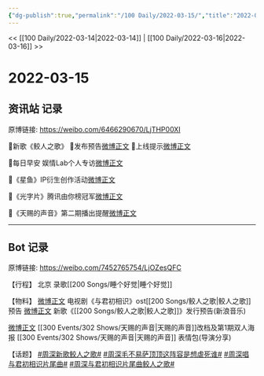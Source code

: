 ```yaml
---
{"dg-publish":true,"permalink":"/100 Daily/2022-03-15/","title":"2022-03-15","created":"2022-11-09T17:31:21.000+08:00","updated":"2023-04-11T14:46:34.000+08:00"}
---
```



<< [[100 Daily/2022-03-14\|2022-03-14]] | [[100 Daily/2022-03-16\|2022-03-16]] >>

# 2022-03-15

## 资讯站 记录

原博链接: https://weibo.com/6466290670/LjTHP00XI

🌟新歌《鲛人之歌》
🌱发布预告[微博正文](https://m.weibo.cn/6466290670/4747215698659408)
🌱上线提示[微博正文](https://m.weibo.cn/6466290670/4747414995206661)

🌟每日早安
娱情Lab个人专访[微博正文](https://m.weibo.cn/6466290670/4747202562097549)

🌟《星鱼》IP衍生创作活动[微博正文](https://m.weibo.cn/6466290670/4747355145899162)

🌟《光字片》腾讯由你榜冠军[微博正文](https://m.weibo.cn/6466290670/4747232772885388)

🌟《天赐的声音》第二期播出提醒[微博正文](https://m.weibo.cn/6466290670/4747277614976428)

---
## Bot 记录

原博链接: https://weibo.com/7452765754/LjOZesQFC

【行程】
北京 录歌[[200 Songs/睡个好觉\|睡个好觉]]

【物料】
[微博正文](https://m.weibo.cn/7548643740/4747215232830218) 电视剧《与君初相识》ost[[200 Songs/鲛人之歌\|鲛人之歌]]预告
[微博正文](https://m.weibo.cn/1266269835/4747408909535884) 新歌《[[200 Songs/鲛人之歌\|鲛人之歌]]》发行预告(新浪音乐)

[微博正文](https://m.weibo.cn/1315706994/4747268290250952) [[300 Events/302 Shows/天赐的声音\|天赐的声音]]改档及第1期双人海报
[](https://m.weibo.cn/1846843604/4747275828728612) [[300 Events/302 Shows/天赐的声音\|天赐的声音]] 表情包(导演分享)

【话题】
[#周深新歌鲛人之歌#](https://s.weibo.com/weibo?q=%23%E5%91%A8%E6%B7%B1%E6%96%B0%E6%AD%8C%E9%B2%9B%E4%BA%BA%E4%B9%8B%E6%AD%8C%23)
[#周深毛不易萨顶顶这阵容是想虐死谁#](https://s.weibo.com/weibo?q=%23%E5%91%A8%E6%B7%B1%E6%AF%9B%E4%B8%8D%E6%98%93%E8%90%A8%E9%A1%B6%E9%A1%B6%E8%BF%99%E9%98%B5%E5%AE%B9%E6%98%AF%E6%83%B3%E8%99%90%E6%AD%BB%E8%B0%81%23)
[#周深唱与君初相识片尾曲#](https://s.weibo.com/weibo?q=%23%E5%91%A8%E6%B7%B1%E5%94%B1%E4%B8%8E%E5%90%9B%E5%88%9D%E7%9B%B8%E8%AF%86%E7%89%87%E5%B0%BE%E6%9B%B2%23)
[#周深与君初相识片尾曲鲛人之歌#](https://s.weibo.com/weibo?q=%23%E5%91%A8%E6%B7%B1%E4%B8%8E%E5%90%9B%E5%88%9D%E7%9B%B8%E8%AF%86%E7%89%87%E5%B0%BE%E6%9B%B2%E9%B2%9B%E4%BA%BA%E4%B9%8B%E6%AD%8C%23)
